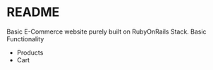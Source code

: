 # README

Basic E-Commerce website purely built on RubyOnRails Stack.
Basic Functionality
  - Products
  - Cart
